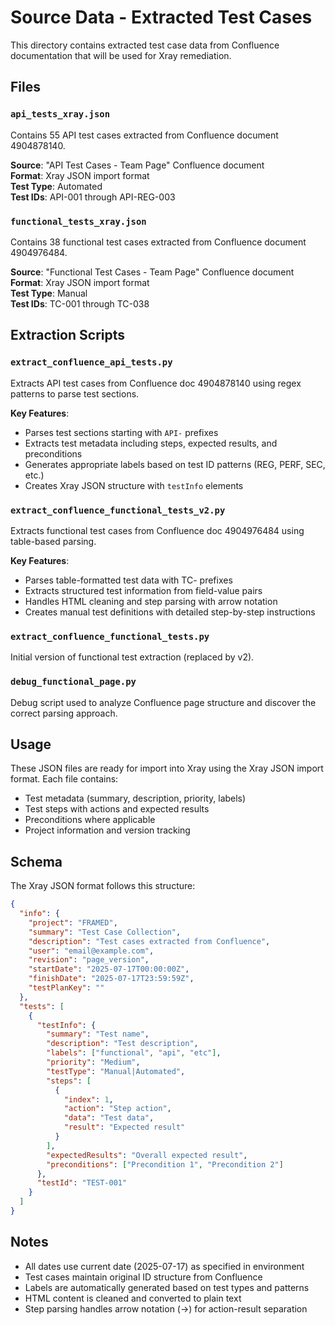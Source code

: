 # Source Data - Extracted Test Cases

This directory contains extracted test case data from Confluence documentation that will be used for Xray remediation.

## Files

### `api_tests_xray.json`
Contains 55 API test cases extracted from Confluence document 4904878140.

**Source**: "API Test Cases - Team Page" Confluence document  
**Format**: Xray JSON import format  
**Test Type**: Automated  
**Test IDs**: API-001 through API-REG-003

### `functional_tests_xray.json`
Contains 38 functional test cases extracted from Confluence document 4904976484.

**Source**: "Functional Test Cases - Team Page" Confluence document  
**Format**: Xray JSON import format  
**Test Type**: Manual  
**Test IDs**: TC-001 through TC-038

## Extraction Scripts

### `extract_confluence_api_tests.py`
Extracts API test cases from Confluence doc 4904878140 using regex patterns to parse test sections.

**Key Features**:
- Parses test sections starting with `API-` prefixes
- Extracts test metadata including steps, expected results, and preconditions
- Generates appropriate labels based on test ID patterns (REG, PERF, SEC, etc.)
- Creates Xray JSON structure with `testInfo` elements

### `extract_confluence_functional_tests_v2.py`
Extracts functional test cases from Confluence doc 4904976484 using table-based parsing.

**Key Features**:
- Parses table-formatted test data with TC- prefixes
- Extracts structured test information from field-value pairs
- Handles HTML cleaning and step parsing with arrow notation
- Creates manual test definitions with detailed step-by-step instructions

### `extract_confluence_functional_tests.py`
Initial version of functional test extraction (replaced by v2).

### `debug_functional_page.py`
Debug script used to analyze Confluence page structure and discover the correct parsing approach.

## Usage

These JSON files are ready for import into Xray using the Xray JSON import format. Each file contains:
- Test metadata (summary, description, priority, labels)
- Test steps with actions and expected results
- Preconditions where applicable
- Project information and version tracking

## Schema

The Xray JSON format follows this structure:

```json
{
  "info": {
    "project": "FRAMED",
    "summary": "Test Case Collection",
    "description": "Test cases extracted from Confluence",
    "user": "email@example.com",
    "revision": "page_version",
    "startDate": "2025-07-17T00:00:00Z",
    "finishDate": "2025-07-17T23:59:59Z",
    "testPlanKey": ""
  },
  "tests": [
    {
      "testInfo": {
        "summary": "Test name",
        "description": "Test description",
        "labels": ["functional", "api", "etc"],
        "priority": "Medium",
        "testType": "Manual|Automated",
        "steps": [
          {
            "index": 1,
            "action": "Step action",
            "data": "Test data",
            "result": "Expected result"
          }
        ],
        "expectedResults": "Overall expected result",
        "preconditions": ["Precondition 1", "Precondition 2"]
      },
      "testId": "TEST-001"
    }
  ]
}
```

## Notes

- All dates use current date (2025-07-17) as specified in environment
- Test cases maintain original ID structure from Confluence
- Labels are automatically generated based on test types and patterns
- HTML content is cleaned and converted to plain text
- Step parsing handles arrow notation (→) for action-result separation